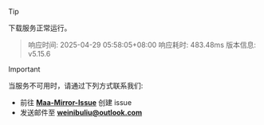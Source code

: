 > [!TIP]
下载服务正常运行。


> 响应时间: 2025-04-29 05:58:05+08:00
> 响应耗时: 483.48ms
> 版本信息: v5.15.6

> [!IMPORTANT]
> 当服务不可用时，请通过下列方式联系我们: 
> - 前往 **[Maa-Mirror-Issue](https://github.com/MaaMirror/Maa-Mirror-Issue/issues)** 创建 issue
> - 发送邮件至 **<a href="mailto:weinibuliu@outlook.com">weinibuliu@outlook.com</a>**
